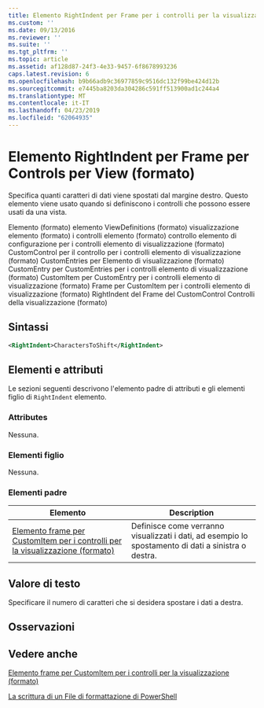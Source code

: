 ```yaml
---
title: Elemento RightIndent per Frame per i controlli per la visualizzazione (formato) | Microsoft Docs
ms.custom: ''
ms.date: 09/13/2016
ms.reviewer: ''
ms.suite: ''
ms.tgt_pltfrm: ''
ms.topic: article
ms.assetid: af128d87-24f3-4e33-9457-6f8678993236
caps.latest.revision: 6
ms.openlocfilehash: b9b66adb9c36977859c9516dc132f99be424d12b
ms.sourcegitcommit: e7445ba8203da304286c591ff513900ad1c244a4
ms.translationtype: MT
ms.contentlocale: it-IT
ms.lasthandoff: 04/23/2019
ms.locfileid: "62064935"
---
```

# <a name="rightindent-element-for-frame-for-controls-for-view-format"></a>Elemento RightIndent per Frame per Controls per View (formato)

Specifica quanti caratteri di dati viene spostati dal margine destro. Questo elemento viene usato quando si definiscono i controlli che possono essere usati da una vista.

Elemento (formato) elemento ViewDefinitions (formato) visualizzazione elemento (formato) i controlli elemento (formato) controllo elemento di configurazione per i controlli elemento di visualizzazione (formato) CustomControl per il controllo per i controlli elemento di visualizzazione (formato) CustomEntries per Elemento di visualizzazione (formato) CustomEntry per CustomEntries per i controlli elemento di visualizzazione (formato) CustomItem per CustomEntry per i controlli elemento di visualizzazione (formato) Frame per CustomItem per i controlli elemento di visualizzazione (formato) RightIndent del Frame del CustomControl Controlli della visualizzazione (formato)

## <a name="syntax"></a>Sintassi

```xml
<RightIndent>CharactersToShift</RightIndent>
```

## <a name="attributes-and-elements"></a>Elementi e attributi

Le sezioni seguenti descrivono l'elemento padre di attributi e gli elementi figlio di `RightIndent` elemento.

### <a name="attributes"></a>Attributes

Nessuna.

### <a name="child-elements"></a>Elementi figlio

Nessuna.

### <a name="parent-elements"></a>Elementi padre

|Elemento|Description|
|-------------|-----------------|
|[Elemento frame per CustomItem per i controlli per la visualizzazione (formato)](./frame-element-for-customitem-for-controls-for-view-format.md)|Definisce come verranno visualizzati i dati, ad esempio lo spostamento di dati a sinistra o destra.|

## <a name="text-value"></a>Valore di testo

Specificare il numero di caratteri che si desidera spostare i dati a destra.

## <a name="remarks"></a>Osservazioni

## <a name="see-also"></a>Vedere anche

[Elemento frame per CustomItem per i controlli per la visualizzazione (formato)](./frame-element-for-customitem-for-controls-for-view-format.md)

[La scrittura di un File di formattazione di PowerShell](./writing-a-powershell-formatting-file.md)
